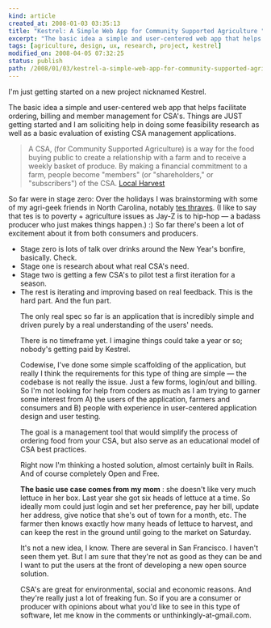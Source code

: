 ```yaml
---
kind: article
created_at: 2008-01-03 03:35:13
title: "Kestrel: A Simple Web App for Community Supported Agriculture "
excerpt: "The basic idea a simple and user-centered web app that helps facilitate ordering, billing and member management for CSA's. Things are JUST getting started and I am soliciting help in doing some feasibility research as well as a basic evaluation of existing CSA management applications. "
tags: [agriculture, design, ux, research, project, kestrel]
modified_on: 2008-04-05 07:32:25
status: publish 
path: /2008/01/03/kestrel-a-simple-web-app-for-community-supported-agriculture
---
```


I'm just getting started on a new project nicknamed Kestrel. 

The basic idea a simple and user-centered web app that helps facilitate ordering, billing and member management for CSA's. Things are JUST getting started and I am soliciting help in doing some feasibility research as well as a basic evaluation of existing CSA management applications. 

<blockquote> 
A CSA, (for Community Supported Agriculture) is a way for the food buying public to create a relationship with a farm and to receive a weekly basket of produce. By making a financial commitment to a farm, people become "members" (or "shareholders," or "subscribers") of the CSA. <span class="attribution"><a href="http://www.localharvest.org/csa/">Local Harvest</a></span>
</blockquote>
So far were in stage zero: Over the holidays I was brainstorming with some of my agri-geek friends in North Carolina, notably <a href="http://truefood.wordpress.com/">tes thraves</a>. (I like to say that tes is to poverty + agriculture issues as Jay-Z is to hip-hop &mdash; a badass producer who just makes things happen.)  :) So far there's been a lot of excitement about it from both consumers and producers. 
<ul>
<li>Stage zero is lots of talk over drinks around the New Year's bonfire, basically. Check.
</li>
<li>Stage one is research about what real CSA's need. 
</li>
<li>Stage two is getting a few CSA's to pilot test a first iteration for a season. 
</li>
<li>The rest is iterating and improving based on real feedback. This is the hard part. And the fun part.
</li>

The only real spec so far is an application that is incredibly simple and driven purely by a real understanding of the users' needs.

There is no timeframe yet. I imagine things could take a year or so; nobody's getting paid by Kestrel. 

Codewise, I've done some simple scaffolding of the application, but really I think the requirements for this type of thing are simple &mdash; the codebase is not really the issue. Just a few forms, login/out and billing. So I'm not looking for help from coders as much as I am trying to garner some interest from A) the users of the application, farmers and consumers and B) people with experience in user-centered application design and user testing.

The goal is a management tool that would simplify the process of ordering food from your CSA, but also serve as an educational model of CSA best practices. 

Right now I'm thinking a hosted solution, almost certainly built in Rails. And of course completely Open and Free.

<strong>The basic use case comes from my mom</strong> : she doesn't like very much lettuce in her box. Last year she got six heads of lettuce at a time. So ideally mom could just login and set her preference, pay her bill, update her address, give notice that she's out of town for a month, etc. The farmer then knows exactly how many heads of lettuce to harvest, and can keep the rest in the ground until going to the market on Saturday. 

It's not a new idea, I know. There are several in San Francisco. I haven't seen them yet. But I am sure that they're not as good as they can be and I want to put the users at the front of developing a new open source solution.

CSA's are great for environmental, social and economic reasons. And they're really just a lot of freaking fun. So if you are a consumer or producer with opinions about what you'd like to see in this type of software, let me know in the comments or unthinkingly-at-gmail.com. 